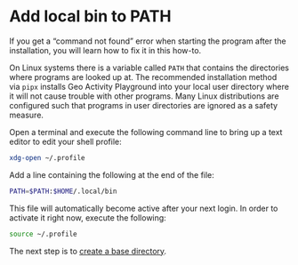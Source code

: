 # Add local bin to PATH

If you get a “command not found” error when starting the program after the installation, you will learn how to fix it in this how-to.

On Linux systems there is a variable called `PATH` that contains the directories where programs are looked up at. The recommended installation method via `pipx` installs Geo Activity Playground into your local user directory where it will not cause trouble with other programs. Many Linux distributions are configured such that programs in user directories are ignored as a safety measure.

Open a terminal and execute the following command line to bring up a text editor to edit your shell profile:

```bash
xdg-open ~/.profile
```

Add a line containing the following at the end of the file:

```bash
PATH=$PATH:$HOME/.local/bin
```

This file will automatically become active after your next login. In order to activate it right now, execute the following:

```bash
source ~/.profile
```

The next step is to [create a base directory](create-a-base-directory.md).